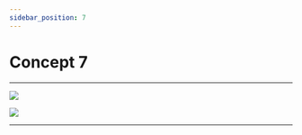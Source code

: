 ```yaml
---
sidebar_position: 7
---
```


# Concept 7


---

![](https://via.placeholder.com/820x700/d3d3d3/3e3e3e.png?text=Topic)

![](https://via.placeholder.com/820x50/3e3e3e/d3d3d3.png?text=Caption)

---